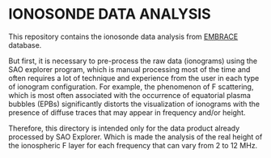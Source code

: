 # IONOSONDE DATA ANALYSIS

This repository contains the ionosonde data analysis from 
[EMBRACE](http://www2.inpe.br/climaespacial/portal/en/) database. 


But first, it is necessary to pre-process the raw data (ionograms) using 
the SAO explorer program, which is manual processing most of the time and 
often requires a lot of technique and experience from the user in each type 
of ionogram configuration. For example, the phenomenon of F scattering, 
which is most often associated with the occurrence of equatorial plasma bubbles
(EPBs) significantly distorts the visualization of ionograms with the presence
of diffuse traces that may appear in frequency and/or height.

Therefore, this directory is intended only for the data product already 
processed by SAO Explorer. Which is made the analysis of the real 
height of the ionospheric F layer for each frequency that can vary from 2 to 12 MHz.